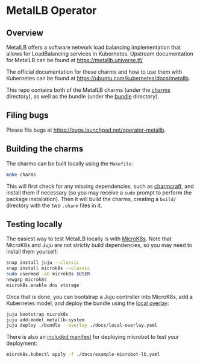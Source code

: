 # MetalLB Operator

## Overview

MetalLB offers a software network load balancing implementation that allows for
LoadBalancing services in Kubernetes. Upstream documentation for MetalLB can be
found at <https://metallb.universe.tf/>

The official documentation for these charms and how to use them with Kubernetes
can be found at <https://ubuntu.com/kubernetes/docs/metallb>.

This repo contains both of the MetalLB charms (under the [charms][] directory),
as well as the bundle (under the [bundle][] directory).

## Filing bugs

Please file bugs at https://bugs.launchpad.net/operator-metallb.

## Building the charms

The charms can be built locally using the `Makefile`:

```bash
make charms
```

This will first check for any missing dependencies, such as [charmcraft][], and
install them if necessary (so you may receive a `sudo` prompt to perform the
package installation). Then it will build the charms, creating a `build/`
directory with the two `.charm` files in it.

## Testing locally

The easiest way to test MetalLB locally is with [MicroK8s][]. Note that
MicroK8s and Juju are not strictly build dependencies, so you may need
to install them yourself:

```bash
snap install juju --classic
snap install microk8s --classic
sudo usermod -aG microk8s $USER
newgrp microk8s
microk8s.enable dns storage
```

Once that is done, you can bootstrap a Juju controller into MicroK8s, add a
Kubernetes model, and deploy the bundle using the [local overlay][]:

```bash
juju bootstrap microk8s
juju add-model metallb-system
juju deploy ./bundle --overlay ./docs/local-overlay.yaml
```

There is also an [included manifest][microbot-manifest] for deploying microbot
to test your deployment:

```bash
microk8s.kubectl apply -f ./docs/example-microbot-lb.yaml
```

<!-- Links -->
[charms]: charms
[bundle]: bundle
[charmcraft]: https://github.com/canonical/charmcraft/
[MicroK8s]: http://microk8s.io/
[local overlay]: docs/local-overlay.yaml
[microbot-manifest]: docs/example-microbot-lb.yaml
